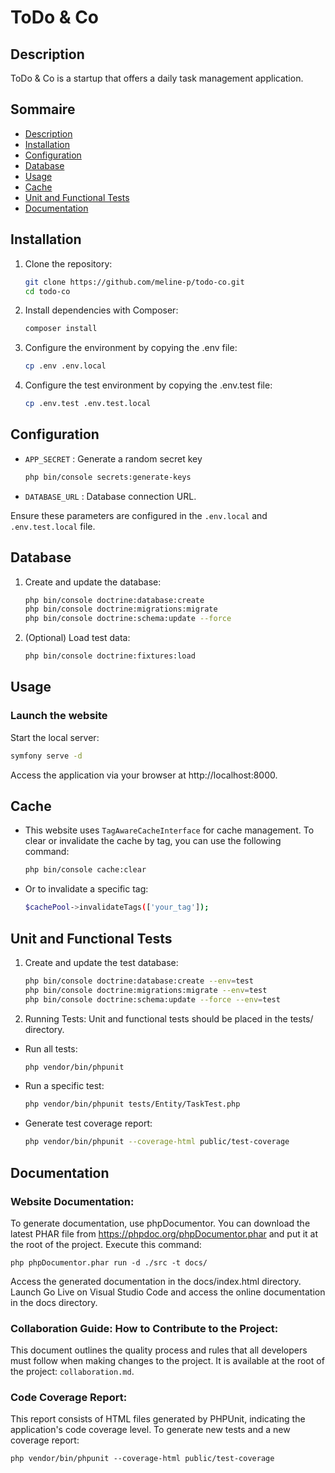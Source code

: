 ToDo & Co
========

## Description

ToDo & Co is a startup that offers a daily task management application.

## Sommaire

- [Description](#description)
- [Installation](#installation)
- [Configuration](#configuration)
- [Database](#database)
- [Usage](#usage)
- [Cache](#cache)
- [Unit and Functional Tests](#unit-and-functional-tests)
- [Documentation](#documentation)

## Installation

1. Clone the repository:
    ```bash
    git clone https://github.com/meline-p/todo-co.git
    cd todo-co
    ```

2. Install dependencies with Composer:
    ```bash
    composer install
    ```

3. Configure the environment by copying the .env file:
    ```bash
    cp .env .env.local
    ```

4. Configure the test environment by copying the .env.test file:
    ```bash
    cp .env.test .env.test.local
    ```

## Configuration

- `APP_SECRET` : Generate a random secret key
    ```bash
    php bin/console secrets:generate-keys
    ```
- `DATABASE_URL` : Database connection URL.

Ensure these parameters are configured in the `.env.local` and `.env.test.local` file.


## Database

1. Create and update the database: 
    ```bash
    php bin/console doctrine:database:create
    php bin/console doctrine:migrations:migrate
    php bin/console doctrine:schema:update --force
    ```

2. (Optional) Load test data:
    ```bash
    php bin/console doctrine:fixtures:load
    ```

## Usage

### Launch the website
Start the local server:
```bash
symfony serve -d
```

Access the application via your browser at http://localhost:8000.


## Cache

- This website uses `TagAwareCacheInterface` for cache management. To clear or invalidate the cache by tag, you can use the following command: 
    ```bash
    php bin/console cache:clear
    ```

- Or to invalidate a specific tag: 
    ```bash
    $cachePool->invalidateTags(['your_tag']);
    ```

## Unit and Functional Tests

1. Create and update the test database: 
    ```bash
    php bin/console doctrine:database:create --env=test
    php bin/console doctrine:migrations:migrate --env=test
    php bin/console doctrine:schema:update --force --env=test
    ```

2. Running Tests:
Unit and functional tests should be placed in the tests/ directory.

- Run all tests:
    ```bash
    php vendor/bin/phpunit
    ```

- Run a specific test:
    ```bash
    php vendor/bin/phpunit tests/Entity/TaskTest.php
    ```

- Generate test coverage report:
    ```bash
    php vendor/bin/phpunit --coverage-html public/test-coverage
    ```

## Documentation

### Website Documentation:

To generate documentation, use phpDocumentor.
You can download the latest PHAR file from https://phpdoc.org/phpDocumentor.phar and put it at the root of the project.
Execute this command:

```bsh
php phpDocumentor.phar run -d ./src -t docs/
```

Access the generated documentation in the docs/index.html directory. 
Launch Go Live on Visual Studio Code and access the online documentation in the docs directory.

### Collaboration Guide: How to Contribute to the Project:

This document outlines the quality process and rules that all developers must follow when making changes to the project.
It is available at the root of the project: `collaboration.md`.

### Code Coverage Report:

This report consists of HTML files generated by PHPUnit, indicating the application's code coverage level.
To generate new tests and a new coverage report:

```bsh
php vendor/bin/phpunit --coverage-html public/test-coverage
```
